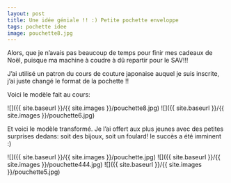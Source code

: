 ```yaml
---
layout: post
title: Une idée géniale !! :) Petite pochette enveloppe
tags: pochette idee
image: pouchette8.jpg
---
```

Alors, que je n’avais pas beaucoup de temps pour finir mes cadeaux de Noël, puisque ma machine à coudre à dû repartir pour le SAV!!!

J’ai utilisé un patron du cours de couture japonaise auquel je suis inscrite, j’ai juste changé le format de la pochette !!

Voici le modèle fait au cours:

![]({{ site.baseurl }}/{{ site.images }}/pouchette8.jpg)
![]({{ site.baseurl }}/{{ site.images }}/pouchette6.jpg)

Et voici le modèle transformé. Je l’ai offert aux plus jeunes avec des petites surprises dedans: soit des bijoux, soit un foulard! le succès a été imminent :)

![]({{ site.baseurl }}/{{ site.images }}/pouchette.jpg)
![]({{ site.baseurl }}/{{ site.images }}/pouchette444.jpg)
![]({{ site.baseurl }}/{{ site.images }}/pouchette5.jpg)
